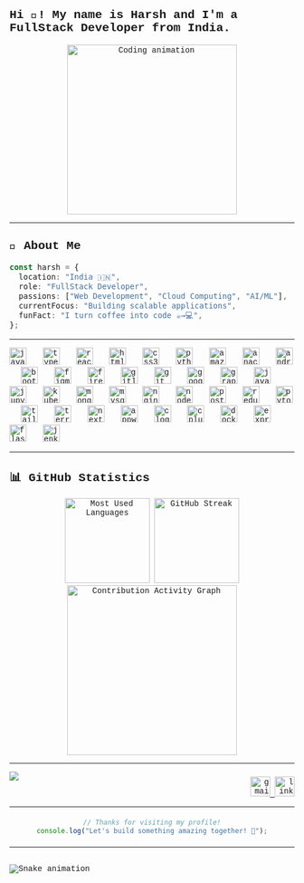 <!-- Import JetBrains Mono from Google Fonts -->
<link rel="preconnect" href="https://fonts.googleapis.com">
<link rel="preconnect" href="https://fonts.gstatic.com" crossorigin>
<link href="https://fonts.googleapis.com/css2?family=JetBrains+Mono:wght@400;500;600;700&display=swap" rel="stylesheet">

<div style="font-family: 'JetBrains Mono', 'Fira Code', 'Consolas', 'Monaco', 'Courier New', monospace;">

<h2 align="left">Hi 👋! My name is Harsh and I'm a FullStack Developer from India.</h2>

<div align="center">
  <img height="300" src="https://64.media.tumblr.com/2d0af9c90d1b1107313cc20bda01548a/tumblr_outwxnanpp1u79o2lo1_1280.gif" alt="Coding animation" />
</div>

---

## 🚀 About Me

<div style="font-family: 'JetBrains Mono', 'Fira Code', 'Consolas', 'Monaco', 'Courier New', monospace; font-size: 16px; line-height: 1.6;">

```typescript
const harsh = {
  location: "India 🇮🇳",
  role: "FullStack Developer",
  passions: ["Web Development", "Cloud Computing", "AI/ML"],
  currentFocus: "Building scalable applications",
  funFact: "I turn coffee into code ☕→💻",
};
```

</div>

---

<div align="left">
  <img src="https://cdn.jsdelivr.net/gh/devicons/devicon/icons/javascript/javascript-original.svg" height="30" alt="javascript logo"  />
  <img width="12" />
  <img src="https://cdn.jsdelivr.net/gh/devicons/devicon/icons/typescript/typescript-original.svg" height="30" alt="typescript logo"  />
  <img width="12" />
  <img src="https://cdn.jsdelivr.net/gh/devicons/devicon/icons/react/react-original.svg" height="30" alt="react logo"  />
  <img width="12" />
  <img src="https://cdn.jsdelivr.net/gh/devicons/devicon/icons/html5/html5-original.svg" height="30" alt="html5 logo"  />
  <img width="12" />
  <img src="https://cdn.jsdelivr.net/gh/devicons/devicon/icons/css3/css3-original.svg" height="30" alt="css3 logo"  />
  <img width="12" />
  <img src="https://cdn.jsdelivr.net/gh/devicons/devicon/icons/python/python-original.svg" height="30" alt="python logo"  />
  <img width="12" />
  <img src="https://cdn.jsdelivr.net/gh/devicons/devicon/icons/amazonwebservices/amazonwebservices-line-wordmark.svg" height="30" alt="amazonwebservices logo"  />
  <img width="12" />
  <img src="https://cdn.jsdelivr.net/gh/devicons/devicon/icons/anaconda/anaconda-original.svg" height="30" alt="anaconda logo"  />
  <img width="12" />
  <img src="https://cdn.jsdelivr.net/gh/devicons/devicon/icons/android/android-original.svg" height="30" alt="android logo"  />
  <img width="12" />
  <img src="https://cdn.jsdelivr.net/gh/devicons/devicon/icons/bootstrap/bootstrap-original.svg" height="30" alt="bootstrap logo"  />
  <img width="12" />
  <img src="https://cdn.jsdelivr.net/gh/devicons/devicon/icons/figma/figma-original.svg" height="30" alt="figma logo"  />
  <img width="12" />
  <img src="https://cdn.jsdelivr.net/gh/devicons/devicon/icons/firebase/firebase-plain.svg" height="30" alt="firebase logo"  />
  <img width="12" />
  <img src="https://cdn.jsdelivr.net/gh/devicons/devicon/icons/gitlab/gitlab-original.svg" height="30" alt="gitlab logo"  />
  <img width="12" />
  <img src="https://cdn.jsdelivr.net/gh/devicons/devicon/icons/git/git-original.svg" height="30" alt="git logo"  />
  <img width="12" />
  <img src="https://cdn.jsdelivr.net/gh/devicons/devicon/icons/googlecloud/googlecloud-original.svg" height="30" alt="googlecloud logo"  />
  <img width="12" />
  <img src="https://cdn.jsdelivr.net/gh/devicons/devicon/icons/graphql/graphql-plain.svg" height="30" alt="graphql logo"  />
  <img width="12" />
  <img src="https://cdn.jsdelivr.net/gh/devicons/devicon/icons/java/java-original.svg" height="30" alt="java logo"  />
  <img width="12" />
  <img src="https://cdn.jsdelivr.net/gh/devicons/devicon/icons/jupyter/jupyter-original.svg" height="30" alt="jupyter logo"  />
  <img width="12" />
  <img src="https://cdn.jsdelivr.net/gh/devicons/devicon/icons/kubernetes/kubernetes-plain.svg" height="30" alt="kubernetes logo"  />
  <img width="12" />
  <img src="https://cdn.jsdelivr.net/gh/devicons/devicon/icons/mongodb/mongodb-original.svg" height="30" alt="mongodb logo"  />
  <img width="12" />
  <img src="https://cdn.jsdelivr.net/gh/devicons/devicon/icons/mysql/mysql-original.svg" height="30" alt="mysql logo"  />
  <img width="12" />
  <img src="https://cdn.jsdelivr.net/gh/devicons/devicon/icons/nginx/nginx-original.svg" height="30" alt="nginx logo"  />
  <img width="12" />
  <img src="https://cdn.jsdelivr.net/gh/devicons/devicon/icons/nodejs/nodejs-original.svg" height="30" alt="nodejs logo"  />
  <img width="12" />
  <img src="https://cdn.jsdelivr.net/gh/devicons/devicon/icons/postgresql/postgresql-original.svg" height="30" alt="postgresql logo"  />
  <img width="12" />
  <img src="https://cdn.jsdelivr.net/gh/devicons/devicon/icons/redux/redux-original.svg" height="30" alt="redux logo"  />
  <img width="12" />
  <img src="https://cdn.jsdelivr.net/gh/devicons/devicon/icons/pytorch/pytorch-original.svg" height="30" alt="pytorch logo"  />
  <img width="12" />
  <img src="https://cdn.jsdelivr.net/gh/devicons/devicon/icons/tailwindcss/tailwindcss-original-wordmark.svg" height="30" alt="tailwindcss logo"  />
  <img width="12" />
  <img src="https://cdn.jsdelivr.net/gh/devicons/devicon/icons/terraform/terraform-original.svg" height="30" alt="terraform logo"  />
  <img width="12" />
  <img src="https://cdn.jsdelivr.net/gh/devicons/devicon/icons/nextjs/nextjs-original.svg" height="30" alt="nextjs logo"  />
  <img width="12" />
  <img src="https://cdn.simpleicons.org/appwrite/F02E65" height="30" alt="appwrite logo"  />
  <img width="12" />
  <img src="https://cdn.simpleicons.org/c/A8B9CC" height="30" alt="c logo"  />
  <img width="12" />
  <img src="https://cdn.simpleicons.org/c++/00599C" height="30" alt="cplusplus logo"  />
  <img width="12" />
  <img src="https://cdn.simpleicons.org/docker/2496ED" height="30" alt="docker logo"  />
  <img width="12" />
  <img src="https://cdn.simpleicons.org/express/000000" height="30" alt="express logo"  />
  <img width="12" />
  <img src="https://cdn.simpleicons.org/flask/000000" height="30" alt="flask logo"  />
  <img width="12" />
  <img src="https://cdn.simpleicons.org/jenkins/D24939" height="30" alt="jenkins logo"  />
</div>

---

## 📊 GitHub Statistics

<div align="center">
  <img src="https://github-readme-stats.vercel.app/api/top-langs?username=HarshBti1805&locale=en&hide_title=false&layout=compact&card_width=320&langs_count=5&theme=dracula&hide_border=false&order=2" height="150" alt="Most Used Languages" />
  <img src="https://streak-stats.demolab.com?user=HarshBti1805&locale=en&mode=daily&theme=dracula&hide_border=false&border_radius=5&order=3" height="150" alt="GitHub Streak" />
</div>

<div align="center">
  <img src="https://github-readme-activity-graph.vercel.app/graph?username=HarshBti1805&radius=16&theme=react&area=true&order=5" height="300" alt="Contribution Activity Graph" />
</div>

---

<img align="left" src="https://visitor-badge.laobi.icu/badge?page_id=HarshBti1805.HarshBti1805&left_color=black&right_color=deeppink&left_text=Total%20Visitors"  />

###

<div align="right">
  <a href="mailto:singlaharsh943@gmail.com" target="_blank">
    <img src="https://img.shields.io/static/v1?message=Gmail&logo=gmail&label=&color=D14836&logoColor=white&labelColor=&style=for-the-badge" height="35" alt="gmail logo"  />
  </a>
  <a href="https://www.linkedin.com/in/harshsingla1805" target="_blank">
    <img src="https://img.shields.io/static/v1?message=LinkedIn&logo=linkedin&label=&color=0077B5&logoColor=white&labelColor=&style=for-the-badge" height="35" alt="linkedin logo"  />
  </a>
</div>

---

<div style="font-family: 'JetBrains Mono', 'Fira Code', 'Consolas', 'Monaco', 'Courier New', monospace; text-align: center; margin: 20px 0;">

```javascript
// Thanks for visiting my profile!
console.log("Let's build something amazing together! 🚀");
```

</div>

---

<br clear="both">

<img src="https://raw.githubusercontent.com/HarshBti1805/HarshBti1805/output/snake.svg" alt="Snake animation" />

<!-- <picture>
  <source media="(prefers-color-scheme: dark)" srcset="https://raw.githubusercontent.com/HarshBti1805/HarshBti1805/output/pacman-contribution-graph.svg">
  <source media="(prefers-color-scheme: light)" srcset="https://raw.githubusercontent.com/HarshBti1805/HarshBti1805/output/pacman-contribution-graph-light.svg">
  <img alt="pacman contribution graph" src="https://raw.githubusercontent.com/HarshBti1805/HarshBti1805/output/pacman-contribution-graph.svg">
</picture> -->

</div>
